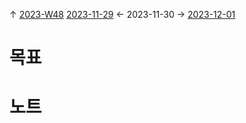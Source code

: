 
↑ [2023-W48](2023-W48.md)
[2023-11-29](2023-11-29.md) ← 2023-11-30 → [2023-12-01](2023-12-01.md)


# 목표



# 노트




